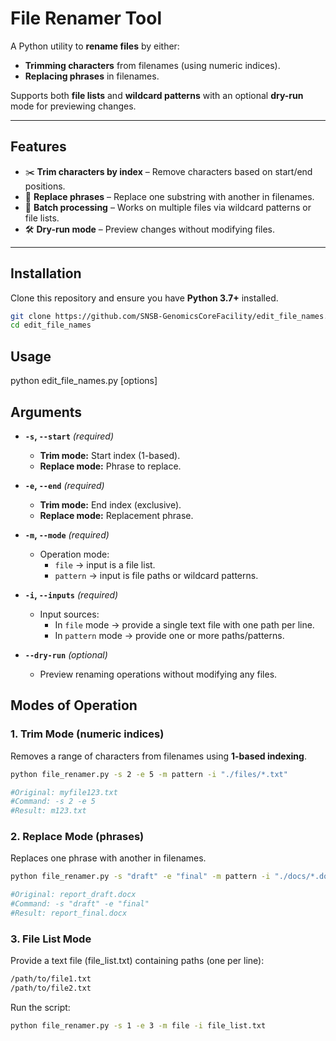 # File Renamer Tool

A Python utility to **rename files** by either:  
- **Trimming characters** from filenames (using numeric indices).  
- **Replacing phrases** in filenames.  

Supports both **file lists** and **wildcard patterns** with an optional **dry-run** mode for previewing changes.

---

## Features

- ✂️ **Trim characters by index** – Remove characters based on start/end positions.  
- 🔄 **Replace phrases** – Replace one substring with another in filenames.  
- 📂 **Batch processing** – Works on multiple files via wildcard patterns or file lists.  
- 🛠 **Dry-run mode** – Preview changes without modifying files.  

---

## Installation

Clone this repository and ensure you have **Python 3.7+** installed.

```bash
git clone https://github.com/SNSB-GenomicsCoreFacility/edit_file_names.git
cd edit_file_names

```

## Usage

python edit_file_names.py [options]

## Arguments

- **`-s`, `--start`** *(required)*  
  - **Trim mode:** Start index (1-based).  
  - **Replace mode:** Phrase to replace.  

- **`-e`, `--end`** *(required)*  
  - **Trim mode:** End index (exclusive).  
  - **Replace mode:** Replacement phrase.  

- **`-m`, `--mode`** *(required)*  
  - Operation mode:  
    - `file` → input is a file list.  
    - `pattern` → input is file paths or wildcard patterns.  

- **`-i`, `--inputs`** *(required)*  
  - Input sources:  
    - In `file` mode → provide a single text file with one path per line.  
    - In `pattern` mode → provide one or more paths/patterns.  

- **`--dry-run`** *(optional)*  
  - Preview renaming operations without modifying any files.  

## Modes of Operation

### 1. Trim Mode (numeric indices)

Removes a range of characters from filenames using **1-based indexing**.

```bash
python file_renamer.py -s 2 -e 5 -m pattern -i "./files/*.txt"

#Original: myfile123.txt
#Command: -s 2 -e 5
#Result: m123.txt

```

### 2. Replace Mode (phrases)

Replaces one phrase with another in filenames.

```bash
python file_renamer.py -s "draft" -e "final" -m pattern -i "./docs/*.docx"

#Original: report_draft.docx
#Command: -s "draft" -e "final"
#Result: report_final.docx

```

### 3. File List Mode

Provide a text file (file_list.txt) containing paths (one per line):

```bash
/path/to/file1.txt
/path/to/file2.txt
```
Run the script:
```bash
python file_renamer.py -s 1 -e 3 -m file -i file_list.txt
```



